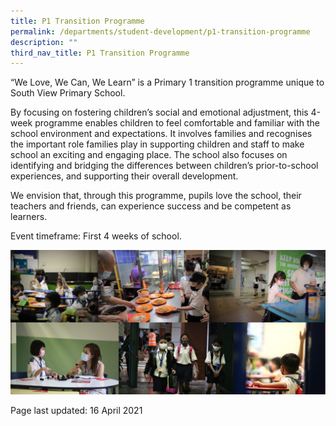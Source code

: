 ```yaml
---
title: P1 Transition Programme
permalink: /departments/student-development/p1-transition-programme
description: ""
third_nav_title: P1 Transition Programme
---
```


<p>&ldquo;We Love, We Can, We Learn&rdquo; is a Primary 1 transition programme unique to South View Primary School.</p>
<p>By focusing on fostering children&rsquo;s social and emotional adjustment, this 4-week programme enables children to feel comfortable and familiar with the school environment and expectations. It involves families and recognises the important role families play in supporting children and staff to make school an exciting and engaging place. The school also focuses on identifying and bridging the differences between children&rsquo;s prior-to-school experiences, and supporting their overall development.</p>
<p>We envision that, through this programme, pupils love the school, their teachers and friends, can experience success and be competent as learners.</p>
<p>Event timeframe: First 4 weeks of school.</p>
<img src="/images/p1transition.jpg">
<p>Page last updated: 16 April 2021</p>